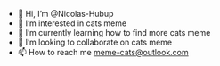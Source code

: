 - 👋 Hi, I’m @Nicolas-Hubup
- 👀 I’m interested in cats meme
- 🌱 I’m currently learning how to find more cats meme
- 💞️ I’m looking to collaborate on cats meme
- 📫 How to reach me meme-cats@outlook.com

<!---
Nicolas-Hubup/Nicolas-Hubup is a ✨ special ✨ repository because its `README.md` (this file) appears on your GitHub profile.
You can click the Preview link to take a look at your changes.
--->
